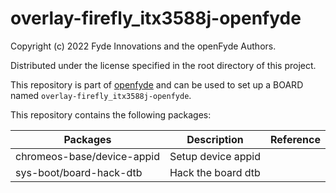 # overlay-firefly_itx3588j-openfyde

Copyright (c) 2022 Fyde Innovations and the openFyde Authors.

Distributed under the license specified in the root directory of this project.

This repository is part of [openfyde](https://github.com/openFyde/) and can be used to set up a BOARD named `overlay-firefly_itx3588j-openfyde`.

This repository contains the following packages:

| Packages                   | Description        | Reference |
|----------------------------|--------------------|-----------|
| chromeos-base/device-appid | Setup device appid |           |
| sys-boot/board-hack-dtb    | Hack the board dtb |           |
